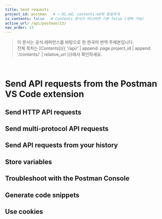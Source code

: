 ```yaml
---
title: Send requests
project_id: postman   # ← 01.md, contents.md와 동일하게
is_contents: false   # Contents 문서가 아니라면 기본 false (생략 가능)
active_url: /api/postman/13/
nav_order: 13
---
```


> 이 문서는 공식 레퍼런스를 바탕으로 한 한국어 번역·주해본입니다.  
> 전체 목차는 [Contents]({{ '/api/' | append: page.project_id | append: '/contents/' | relative_url }})에서 확인하세요.

<br>

# Send API requests from the Postman VS Code extension

## Send HTTP API requests
## Send multi-protocol API requests
## Send API requests from your history
## Store variables
## Troubleshoot with the Postman Console
## Generate code snippets
## Use cookies
